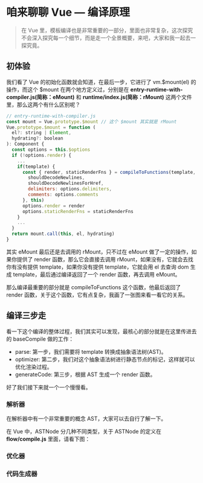 # 咱来聊聊 Vue — 编译原理

> 在 Vue 里，模板编译也是非常重要的一部分，里面也非常复杂，这次探究不会深入探究每一个细节，而是走一个全景概要，来吧，大家和我一起去一探究竟。

## 初体验

我们看了 Vue 的初始化函数就会知道，在最后一步，它进行了 vm.$mount(el) 的操作，而这个 $mount 在两个地方定义过，分别是在 __entry-runtime-with-compiler.js(简称：eMount)__ 和 __runtime/index.js(简称：rMount)__ 这两个文件里，那么这两个有什么区别呢？

```js
// entry-runtime-with-compiler.js
const mount = Vue.prototype.$mount // 这个 $mount 其实就是 rMount
Vue.prototype.$mount = function (
  el?: string | Element,
  hydrating?: boolean
): Component {
  const options = this.$options
  if (!options.render) {
    ...
    if(template) {
      const { render, staticRenderFns } = compileToFunctions(template, {
        shouldDecodeNewlines,
        shouldDecodeNewlinesForHref,
        delimiters: options.delimiters,
        comments: options.comments
      }, this)
      options.render = render
      options.staticRenderFns = staticRenderFns
    }
    ...
  }
  return mount.call(this, el, hydrating)
}
```

其实 eMount 最后还是去调用的 rMount，只不过在 eMount 做了一定的操作，如果你提供了 render 函数，那么它会直接去调用 rMount，如果没有，它就会去找你有没有提供 template，如果你没有提供 template，它就会用 el 去查询 dom 生成 template，最后通过编译返回了一个 render 函数，再去调用 eMount。

那么编译最重要的部分就是 compileToFunctions 这个函数，他最后返回了 render 函数，关于这个函数，它有点复杂，我画了一张图来看一看它的关系。

## 编译三步走

看一下这个编译的整体过程，我们其实可以发现，最核心的部分就是在这里传进去的 baseCompile 做的工作：

- parse: 第一步，我们需要将 template 转换成抽象语法树(AST)。
- optimizer: 第二步，我们对这个抽象语法树进行静态节点的标记，这样就可以优化渲染过程。
- generateCode: 第三步，根据 AST 生成一个 render 函数。

好了我们接下来就一个一个慢慢看。

### 解析器

在解析器中有一个非常重要的概念 AST，大家可以去自行了解一下。

在 Vue 中，ASTNode 分几种不同类型，关于 ASTNode 的定义在 __flow/compile.js__ 里面，请看下图：



### 优化器

### 代码生成器
